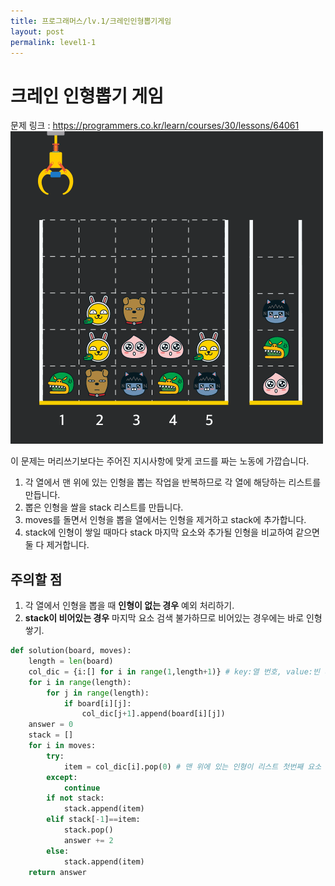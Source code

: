 ```yaml
---
title: 프로그래머스/lv.1/크레인인형뽑기게임
layout: post
permalink: level1-1
---
```


# 크레인 인형뽑기 게임  
  
문제 링크 : <https://programmers.co.kr/learn/courses/30/lessons/64061>  
![문제설명그림](./images/crane_game_103.gif)  

이 문제는 머리쓰기보다는 주어진 지시사항에 맞게 코드를 짜는 노동에 가깝습니다.   
  
1. 각 열에서 맨 위에 있는 인형을 뽑는 작업을 반복하므로 각 열에 해당하는 리스트를 만듭니다.  
2. 뽑은 인형을 쌀을 stack 리스트를 만듭니다.  
3. moves를 돌면서 인형을 뽑을 열에서는 인형을 제거하고 stack에 추가합니다.  
4. stack에 인형이 쌓일 때마다 stack 마지막 요소와 추가될 인형을 비교하여 같으면 둘 다 제거합니다.  
  
  
## 주의할 점  
1. 각 열에서 인형을 뽑을 때 **인형이 없는 경우** 예외 처리하기.  
2. **stack이 비어있는 경우** 마지막 요소 검색 불가하므로 비어있는 경우에는 바로 인형 쌓기.  
  
  
```python
def solution(board, moves):
    length = len(board)
    col_dic = {i:[] for i in range(1,length+1)} # key:열 번호, value:빈 리스트
    for i in range(length):
        for j in range(length):
            if board[i][j]:
                col_dic[j+1].append(board[i][j])
    answer = 0
    stack = []
    for i in moves:
        try:
            item = col_dic[i].pop(0) # 맨 위에 있는 인형이 리스트 첫번째 요소
        except:
            continue
        if not stack:
            stack.append(item)
        elif stack[-1]==item:
            stack.pop()
            answer += 2
        else:
            stack.append(item)
    return answer
```

